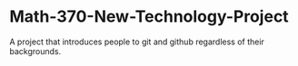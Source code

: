 # Math-370-New-Technology-Project
A project that introduces people to git and github regardless of their backgrounds.
